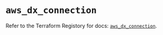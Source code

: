 # `aws_dx_connection`

Refer to the Terraform Registory for docs: [`aws_dx_connection`](https://registry.terraform.io/providers/hashicorp/aws/5.11.0/docs/resources/dx_connection).
